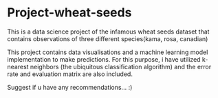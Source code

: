 # Project-wheat-seeds
This is a data science project of the infamous wheat seeds dataset that contains observations of three different species(kama, rosa, canadian)

This project contains data visualisations and a machine learning model implementation to make predictions.
For this purpose, i have utilized k-nearest neighbors (the ubiquitous classification algorithm) and the error rate and evaluation matrix are also
included.

Suggest if u have any recommendations...
:)
